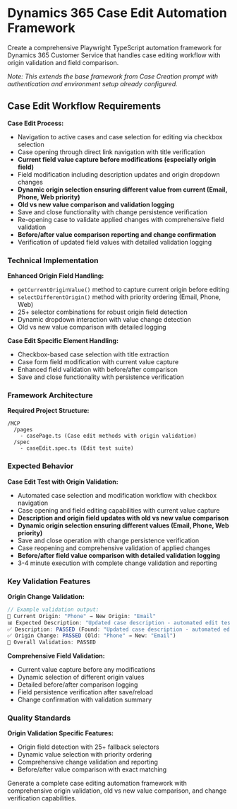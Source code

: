 # Dynamics 365 Case Edit Automation Framework

Create a comprehensive Playwright TypeScript automation framework for Dynamics 365 Customer Service that handles case editing workflow with origin validation and field comparison.

*Note: This extends the base framework from Case Creation prompt with authentication and environment setup already configured.*

## Case Edit Workflow Requirements

**Case Edit Process:**
- Navigation to active cases and case selection for editing via checkbox selection
- Case opening through direct link navigation with title verification
- **Current field value capture before modifications (especially origin field)**
- Field modification including description updates and origin dropdown changes
- **Dynamic origin selection ensuring different value from current (Email, Phone, Web priority)**
- **Old vs new value comparison and validation logging**
- Save and close functionality with change persistence verification
- Re-opening case to validate applied changes with comprehensive field validation
- **Before/after value comparison reporting and change confirmation**
- Verification of updated field values with detailed validation logging

### Technical Implementation

**Enhanced Origin Field Handling:**
- `getCurrentOriginValue()` method to capture current origin before editing
- `selectDifferentOrigin()` method with priority ordering (Email, Phone, Web)
- 25+ selector combinations for robust origin field detection
- Dynamic dropdown interaction with value change detection
- Old vs new value comparison with detailed logging

**Case Edit Specific Element Handling:**
- Checkbox-based case selection with title extraction
- Case form field modification with current value capture
- Enhanced field validation with before/after comparison
- Save and close functionality with persistence verification

### Framework Architecture

**Required Project Structure:**
```
/MCP
  /pages
    - casePage.ts (Case edit methods with origin validation)
  /spec
    - caseEdit.spec.ts (Edit test suite)
```

### Expected Behavior

**Case Edit Test with Origin Validation:**
- Automated case selection and modification workflow with checkbox navigation
- Case opening and field editing capabilities with current value capture
- **Description and origin field updates with old vs new value comparison**
- **Dynamic origin selection ensuring different values (Email, Phone, Web priority)**
- Save and close operation with change persistence verification
- Case reopening and comprehensive validation of applied changes
- **Before/after field value comparison with detailed validation logging**
- 3-4 minute execution with complete change validation and reporting

### Key Validation Features

**Origin Change Validation:**
```typescript
// Example validation output:
🔄 Current Origin: "Phone" → New Origin: "Email"
📊 Expected Description: "Updated case description - automated edit test"
✅ Description: PASSED (Found: "Updated case description - automated edit test")
✅ Origin Change: PASSED (Old: "Phone" → New: "Email")
🎯 Overall Validation: PASSED
```

**Comprehensive Field Validation:**
- Current value capture before any modifications
- Dynamic selection of different origin values
- Detailed before/after comparison logging
- Field persistence verification after save/reload
- Change confirmation with validation summary

### Quality Standards

**Origin Validation Specific Features:**
- Origin field detection with 25+ fallback selectors
- Dynamic value selection with priority ordering
- Comprehensive change validation and reporting
- Before/after value comparison with exact matching

Generate a complete case editing automation framework with comprehensive origin validation, old vs new value comparison, and change verification capabilities.
